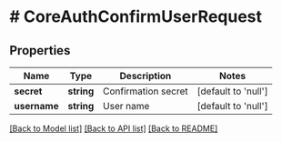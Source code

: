 # # CoreAuthConfirmUserRequest

## Properties

Name | Type | Description | Notes
------------ | ------------- | ------------- | -------------
**secret** | **string** | Confirmation secret | [default to 'null']
**username** | **string** | User name | [default to 'null']

[[Back to Model list]](../../README.md#models) [[Back to API list]](../../README.md#endpoints) [[Back to README]](../../README.md)
